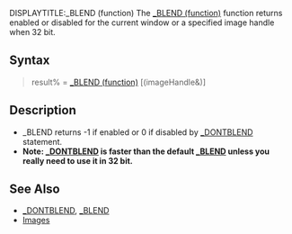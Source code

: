 DISPLAYTITLE:_BLEND (function)
The [_BLEND (function)](_BLEND (function)) function returns enabled or disabled for the current window or a specified image handle when 32 bit.


## Syntax

> result% = [_BLEND (function)](_BLEND (function))  [(imageHandle&)] 


## Description

* _BLEND returns -1 if enabled or 0 if disabled by [_DONTBLEND](_DONTBLEND) statement.
* **Note: [_DONTBLEND](_DONTBLEND) is faster than the default [_BLEND](_BLEND) unless you really need to use it in 32 bit.**


## See Also

* [_DONTBLEND](_DONTBLEND), [_BLEND](_BLEND)
* [Images](Images)




